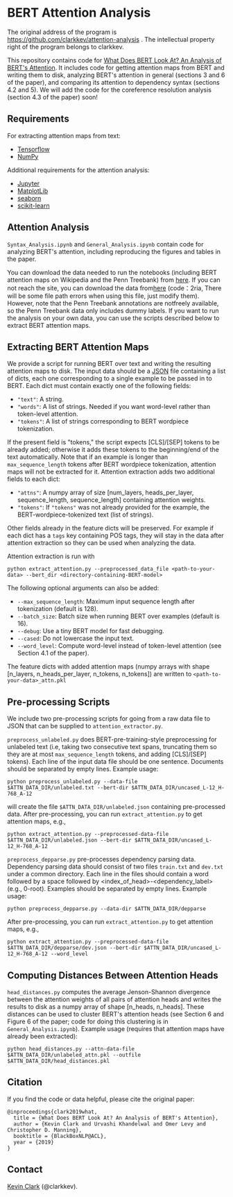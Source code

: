 # BERT Attention Analysis

The original address of the program is  https://github.com/clarkkev/attention-analysis . The intellectual property right of the program belongs to clarkkev.

This repository contains code for [What Does BERT Look At? An Analysis of BERT's Attention](https://arxiv.org/abs/1906.04341).
It includes code for getting attention maps from BERT and writing them to disk, analyzing BERT's attention in general (sections 3 and 6 of the paper), and comparing its attention to dependency syntax (sections 4.2 and 5).
We will add the code for the coreference resolution analysis (section 4.3 of the paper) soon!

## Requirements
For extracting attention maps from text:
* [Tensorflow](https://www.tensorflow.org/)
* [NumPy](http://www.numpy.org/)

Additional requirements for the attention analysis:
* [Jupyter](https://jupyter.org/https://jupyter.org/)
* [MatplotLib](https://matplotlib.org/)
* [seaborn](https://seaborn.pydata.org/index.html)
* [scikit-learn](https://scikit-learn.org/)

## Attention Analysis
`Syntax_Analysis.ipynb` and `General_Analysis.ipynb`
contain code for analyzing BERT's attention, including reproducing the figures and tables in the paper.

You can download the data needed to run the notebooks (including BERT attention maps on Wikipedia
and the Penn Treebank) from [here](https://drive.google.com/open?id=1DEIBQIl0Q0az5ZuLoy4_lYabIfLSKBg-). If you can not reach the site, you can download the data from[here](https://pan.baidu.com/s/12l_fE3HBFRuYmUTmXIHY_g ) (code：2ria,  There will be some file path errors when using this file, just modify them). However, note that the Penn Treebank annotations are notfreely available, so the Penn Treebank data only includes dummy labels.
If you want to run the analysis on your own data, you can use the scripts described below to extract BERT attention maps.

## Extracting BERT Attention Maps
We provide a script for running BERT over text and writing the resulting
attention maps to disk.
The input data should be a [JSON](https://www.json.org/) file containing a
list of dicts, each one corresponding to a single example to be passed in
to BERT. Each dict must contain exactly one of the following fields:
* `"text"`: A string.
* `"words"`: A list of strings. Needed if you want word-level rather than
token-level attention.
* `"tokens"`: A list of strings corresponding to BERT wordpiece tokenization.

If the present field is "tokens," the script expects [CLS]/[SEP] tokens
to be already added; otherwise it adds these tokens to the
beginning/end of the text automatically.
Note that if an example is longer than `max_sequence_length` tokens
after BERT wordpiece tokenization, attention maps will not be extracted for it.
Attention extraction adds two additional fields to each dict:
* `"attns"`: A numpy array of size [num_layers, heads_per_layer, sequence_length,
sequence_length] containing attention weights.
* `"tokens"`: If `"tokens"` was not already provided for the example, the
BERT-wordpiece-tokenized text (list of strings).

Other fields already in the feature dicts will be preserved. For example
if each dict has a `tags` key containing POS tags, they will stay
in the data after attention extraction so they can be used when
analyzing the data.

Attention extraction is run with
```
python extract_attention.py --preprocessed_data_file <path-to-your-data> --bert_dir <directory-containing-BERT-model>
```
The following optional arguments can also be added:
* `--max_sequence_length`: Maximum input sequence length after tokenization (default is 128).
* `--batch_size`: Batch size when running BERT over examples (default is 16).
* `--debug`: Use a tiny BERT model for fast debugging.
* `--cased`: Do not lowercase the input text.
* `--word_level`: Compute word-level instead of token-level attention (see Section 4.1 of the paper).

The feature dicts with added attention maps (numpy arrays with shape [n_layers, n_heads_per_layer, n_tokens, n_tokens]) are written to `<path-to-your-data>_attn.pkl`


## Pre-processing Scripts
We include two pre-processing scripts for going from a raw data file to
JSON that can be supplied to ``attention_extractor.py``.

`preprocess_unlabeled.py` does BERT-pre-training-style preprocessing for unlabeled text
(i.e, taking two consecutive text spans, truncating them so they are at most
`max_sequence_length` tokens, and adding [CLS]/[SEP] tokens).
Each line of the input data file
should be one sentence. Documents should be separated by empty lines.
Example usage:
```
python preprocess_unlabeled.py --data-file $ATTN_DATA_DIR/unlabeled.txt --bert-dir $ATTN_DATA_DIR/uncased_L-12_H-768_A-12
```
will create the file `$ATTN_DATA_DIR/unlabeled.json` containing pre-processed data.
After pre-processing, you can run `extract_attention.py` to get attention maps, e.g.,
```
python extract_attention.py --preprocessed-data-file $ATTN_DATA_DIR/unlabeled.json --bert-dir $ATTN_DATA_DIR/uncased_L-12_H-768_A-12
```


`preprocess_depparse.py` pre-processes dependency parsing data.
Dependency parsing data should consist of two files `train.txt` and `dev.txt` under a common directory.
Each line in the files should contain a word followed by a space followed by <index_of_head>-<dependency_label>
(e.g., 0-root). Examples should be separated by empty lines. Example usage:
```
python preprocess_depparse.py --data-dir $ATTN_DATA_DIR/depparse
```

After pre-processing, you can run `extract_attention.py` to get attention maps, e.g.,
```
python extract_attention.py --preprocessed-data-file $ATTN_DATA_DIR/depparse/dev.json --bert-dir $ATTN_DATA_DIR/uncased_L-12_H-768_A-12 --word_level
```
## Computing Distances Between Attention Heads
`head_distances.py` computes the average Jenson-Shannon divergence between the attention weights of all pairs of attention heads and writes the results to disk as a numpy array of shape [n_heads, n_heads]. These distances can be used to cluster BERT's attention heads (see Section 6 and Figure 6 of the paper; code for doing this clustering is in `General_Analysis.ipynb`). Example usage (requires that attention maps have already been extracted):
```
python head_distances.py --attn-data-file $ATTN_DATA_DIR/unlabeled_attn.pkl --outfile $ATTN_DATA_DIR/head_distances.pkl
```

## Citation
If you find the code or data helpful, please cite the original paper:

```
@inproceedings{clark2019what,
  title = {What Does BERT Look At? An Analysis of BERT's Attention},
  author = {Kevin Clark and Urvashi Khandelwal and Omer Levy and Christopher D. Manning},
  booktitle = {BlackBoxNLP@ACL},
  year = {2019}
}
```

## Contact
[Kevin Clark](https://cs.stanford.edu/~kevclark/) (@clarkkev).
